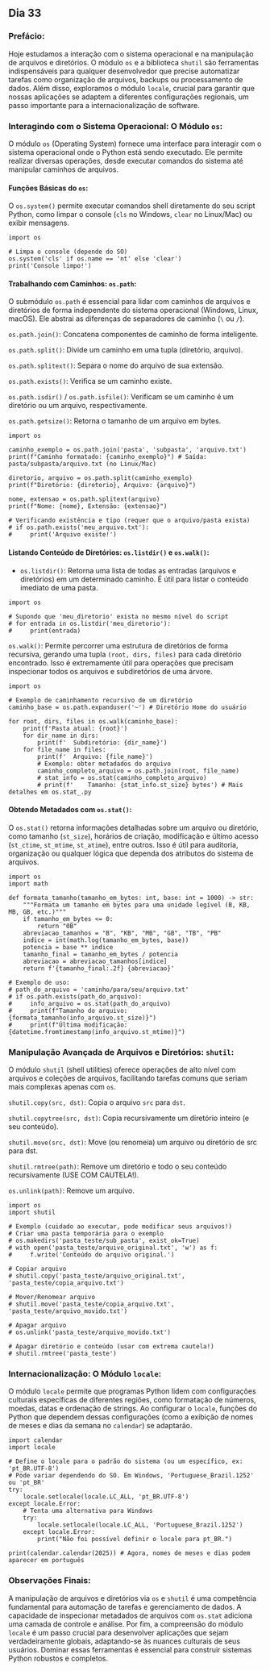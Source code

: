 ## Dia 33

### Prefácio:
Hoje estudamos a interação com o sistema operacional e na manipulação de arquivos e diretórios. O módulo ``os`` e a biblioteca ``shutil`` são ferramentas indispensáveis para qualquer desenvolvedor que precise automatizar tarefas como organização de arquivos, backups ou processamento de dados. Além disso, exploramos o módulo ``locale``, crucial para garantir que nossas aplicações se adaptem a diferentes configurações regionais, um passo importante para a internacionalização de software.

### Interagindo com o Sistema Operacional: O Módulo ``os``:

O módulo ``os`` (Operating System) fornece uma interface para interagir com o sistema operacional onde o Python está sendo executado. Ele permite realizar diversas operações, desde executar comandos do sistema até manipular caminhos de arquivos.

#### Funções Básicas do ``os``:
O ``os.system()`` permite executar comandos shell diretamente do seu script Python, como limpar o console (``cls`` no Windows, ``clear`` no Linux/Mac) ou exibir mensagens.

````
import os

# Limpa o console (depende do SO)
os.system('cls' if os.name == 'nt' else 'clear')
print('Console limpo!')
````

#### Trabalhando com Caminhos: ``os.path``:
O submódulo ``os.path`` é essencial para lidar com caminhos de arquivos e diretórios de forma independente do sistema operacional (Windows, Linux, macOS). Ele abstrai as diferenças de separadores de caminho (``\`` ou ``/``).

``os.path.join()``: Concatena componentes de caminho de forma inteligente.

``os.path.split()``: Divide um caminho em uma tupla (diretório, arquivo).

``os.path.splitext()``: Separa o nome do arquivo de sua extensão.

``os.path.exists()``: Verifica se um caminho existe.

``os.path.isdir()`` / ``os.path.isfile()``: Verificam se um caminho é um diretório ou um arquivo, respectivamente.

``os.path.getsize()``: Retorna o tamanho de um arquivo em bytes.

````
import os

caminho_exemplo = os.path.join('pasta', 'subpasta', 'arquivo.txt')
print(f"Caminho formatado: {caminho_exemplo}") # Saída: pasta/subpasta/arquivo.txt (no Linux/Mac)

diretorio, arquivo = os.path.split(caminho_exemplo)
print(f"Diretório: {diretorio}, Arquivo: {arquivo}")

nome, extensao = os.path.splitext(arquivo)
print(f"Nome: {nome}, Extensão: {extensao}")

# Verificando existência e tipo (requer que o arquivo/pasta exista)
# if os.path.exists('meu_arquivo.txt'):
#     print('Arquivo existe!')
````

#### Listando Conteúdo de Diretórios: ``os.listdir()`` e ``os.walk()``:
- ``os.listdir()``: Retorna uma lista de todas as entradas (arquivos e diretórios) em um determinado caminho. É útil para listar o conteúdo imediato de uma pasta.

````
import os

# Supondo que 'meu_diretorio' exista no mesmo nível do script
# for entrada in os.listdir('meu_diretorio'):
#     print(entrada)
````

``os.walk()``: Permite percorrer uma estrutura de diretórios de forma recursiva, gerando uma tupla ``(root, dirs, files)`` para cada diretório encontrado. Isso é extremamente útil para operações que precisam inspecionar todos os arquivos e subdiretórios de uma árvore.

````
import os

# Exemplo de caminhamento recursivo de um diretório
caminho_base = os.path.expanduser('~') # Diretório Home do usuário

for root, dirs, files in os.walk(caminho_base):
    print(f'Pasta atual: {root}')
    for dir_name in dirs:
        print(f'  Subdiretório: {dir_name}')
    for file_name in files:
        print(f'  Arquivo: {file_name}')
        # Exemplo: obter metadados do arquivo
        caminho_completo_arquivo = os.path.join(root, file_name)
        # stat_info = os.stat(caminho_completo_arquivo)
        # print(f'    Tamanho: {stat_info.st_size} bytes') # Mais detalhes em os.stat_.py
````

#### Obtendo Metadados com ``os.stat()``:
O ``os.stat()`` retorna informações detalhadas sobre um arquivo ou diretório, como tamanho (``st_size``), horários de criação, modificação e último acesso (``st_ctime``, ``st_mtime``, ``st_atime``), entre outros. Isso é útil para auditoria, organização ou qualquer lógica que dependa dos atributos do sistema de arquivos.

````
import os
import math

def formata_tamanho(tamanho_em_bytes: int, base: int = 1000) -> str:
    """Formata um tamanho em bytes para uma unidade legível (B, KB, MB, GB, etc.)"""
    if tamanho_em_bytes <= 0:
        return "0B"
    abreviacao_tamanhos = "B", "KB", "MB", "GB", "TB", "PB"
    indice = int(math.log(tamanho_em_bytes, base))
    potencia = base ** indice
    tamanho_final = tamanho_em_bytes / potencia
    abreviacao = abreviacao_tamanhos[indice]
    return f'{tamanho_final:.2f} {abreviacao}'

# Exemplo de uso:
# path_do_arquivo = 'caminho/para/seu/arquivo.txt'
# if os.path.exists(path_do_arquivo):
#     info_arquivo = os.stat(path_do_arquivo)
#     print(f"Tamanho do arquivo: {formata_tamanho(info_arquivo.st_size)}")
#     print(f"Última modificação: {datetime.fromtimestamp(info_arquivo.st_mtime)}")
````

### Manipulação Avançada de Arquivos e Diretórios: ``shutil``:
O módulo ``shutil`` (shell utilities) oferece operações de alto nível com arquivos e coleções de arquivos, facilitando tarefas comuns que seriam mais complexas apenas com ``os``.

``shutil.copy(src, dst)``: Copia o arquivo ``src`` para ``dst``.

``shutil.copytree(src, dst)``: Copia recursivamente um diretório inteiro (e seu conteúdo).

``shutil.move(src, dst)``: Move (ou renomeia) um arquivo ou diretório de src para dst.

``shutil.rmtree(path)``: Remove um diretório e todo o seu conteúdo recursivamente (USE COM CAUTELA!).

``os.unlink(path)``: Remove um arquivo.

````
import os
import shutil

# Exemplo (cuidado ao executar, pode modificar seus arquivos!)
# Criar uma pasta temporária para o exemplo
# os.makedirs('pasta_teste/sub_pasta', exist_ok=True)
# with open('pasta_teste/arquivo_original.txt', 'w') as f:
#     f.write('Conteúdo do arquivo original.')

# Copiar arquivo
# shutil.copy('pasta_teste/arquivo_original.txt', 'pasta_teste/copia_arquivo.txt')

# Mover/Renomear arquivo
# shutil.move('pasta_teste/copia_arquivo.txt', 'pasta_teste/arquivo_movido.txt')

# Apagar arquivo
# os.unlink('pasta_teste/arquivo_movido.txt')

# Apagar diretório e conteúdo (usar com extrema cautela!)
# shutil.rmtree('pasta_teste')
````

### Internacionalização: O Módulo ``locale``:
O módulo ``locale`` permite que programas Python lidem com configurações culturais específicas de diferentes regiões, como formatação de números, moedas, datas e ordenação de strings. Ao configurar o ``locale``, funções do Python que dependem dessas configurações (como a exibição de nomes de meses e dias da semana no ``calendar``) se adaptarão.

````
import calendar
import locale

# Define o locale para o padrão do sistema (ou um específico, ex: 'pt_BR.UTF-8')
# Pode variar dependendo do SO. Em Windows, 'Portuguese_Brazil.1252' ou 'pt_BR'
try:
    locale.setlocale(locale.LC_ALL, 'pt_BR.UTF-8')
except locale.Error:
    # Tenta uma alternativa para Windows
    try:
        locale.setlocale(locale.LC_ALL, 'Portuguese_Brazil.1252')
    except locale.Error:
        print("Não foi possível definir o locale para pt_BR.")

print(calendar.calendar(2025)) # Agora, nomes de meses e dias podem aparecer em português
````

### Observações Finais:

A manipulação de arquivos e diretórios via ``os`` e ``shutil`` é uma competência fundamental para automação de tarefas e gerenciamento de dados. A capacidade de inspecionar metadados de arquivos com ``os.stat`` adiciona uma camada de controle e análise. Por fim, a compreensão do módulo ``locale`` é um passo crucial para desenvolver aplicações que sejam verdadeiramente globais, adaptando-se às nuances culturais de seus usuários. Dominar essas ferramentas é essencial para construir sistemas Python robustos e completos.